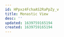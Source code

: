 ```yaml
---
id: HPpxz4FchaAS2RaPpZy_v
title: Monastic View
desc: ''
updated: 1639759165194
created: 1639759165194
---
```


